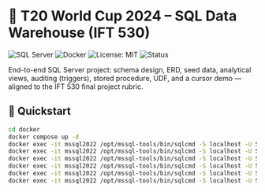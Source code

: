# 🏏 T20 World Cup 2024 – SQL Data Warehouse (IFT 530)

![SQL Server](https://img.shields.io/badge/SQL%20Server-2022-red)
![Docker](https://img.shields.io/badge/Docker-ready-blue)
![License: MIT](https://img.shields.io/badge/License-MIT-green)
![Status](https://img.shields.io/badge/Status-Complete-success)

End-to-end SQL Server project: schema design, ERD, seed data, analytical views, auditing (triggers), stored procedure, UDF, and a cursor demo — aligned to the IFT 530 final project rubric.

## 🚀 Quickstart
```bash
cd docker
docker compose up -d
docker exec -it mssql2022 /opt/mssql-tools/bin/sqlcmd -S localhost -U SA -P YourStrong!Passw0rd -i /opt/sql/01_schema.sql
docker exec -it mssql2022 /opt/mssql-tools/bin/sqlcmd -S localhost -U SA -P YourStrong!Passw0rd -i /opt/sql/02_seed.sql
docker exec -it mssql2022 /opt/mssql-tools/bin/sqlcmd -S localhost -U SA -P YourStrong!Passw0rd -i /opt/sql/03_views.sql
docker exec -it mssql2022 /opt/mssql-tools/bin/sqlcmd -S localhost -U SA -P YourStrong!Passw0rd -i /opt/sql/04_audit_triggers.sql
docker exec -it mssql2022 /opt/mssql-tools/bin/sqlcmd -S localhost -U SA -P YourStrong!Passw0rd -i /opt/sql/05_sp_udf.sql
docker exec -it mssql2022 /opt/mssql-tools/bin/sqlcmd -S localhost -U SA -P YourStrong!Passw0rd -i /opt/sql/06_cursor_demo.sql
